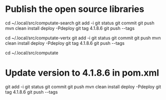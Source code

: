 # Publish the open source libraries

cd ~/.local/src/computate-search
git add -i
git status
git commit
git push
mvn clean install deploy -Pdeploy
git tag 4.1.8.6
git push --tags

cd ~/.local/src/computate-vertx
git add -i
git status
git commit
git push
mvn clean install deploy -Pdeploy
git tag 4.1.8.6
git push --tags

cd ~/.local/src/computate
# Update version to 4.1.8.6 in pom.xml
git add -i
git status
git commit
git push
mvn clean install deploy -Pdeploy
git tag 4.1.8.6
git push --tags

